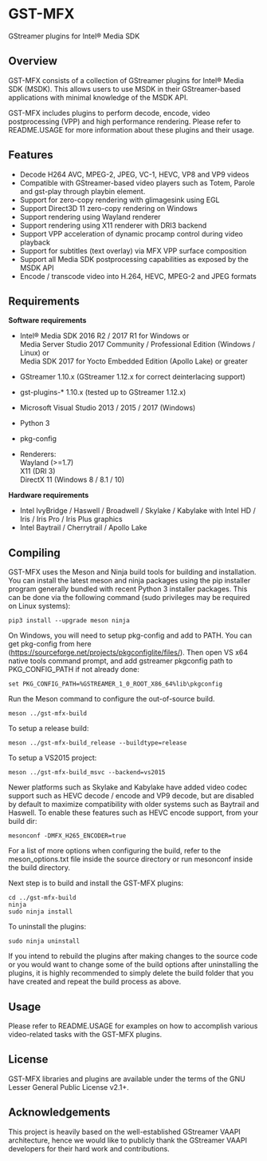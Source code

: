 GST-MFX
==============
GStreamer plugins for Intel&reg; Media SDK


Overview
--------
GST-MFX consists of a collection of GStreamer plugins for Intel&reg; Media SDK (MSDK).
This allows users to use MSDK in their GStreamer-based applications with minimal knowledge of 
the MSDK API.

GST-MFX includes plugins to perform decode, encode, video postprocessing (VPP)
and high performance rendering. Please refer to README.USAGE for more information about these
plugins and their usage.


Features
--------
 - Decode H264 AVC, MPEG-2, JPEG, VC-1, HEVC, VP8 and VP9 videos
 - Compatible with GStreamer-based video players such as Totem, Parole and gst-play
   through playbin element.
 - Support for zero-copy rendering with glimagesink using EGL
 - Support Direct3D 11 zero-copy rendering on Windows
 - Support rendering using Wayland renderer
 - Support rendering using X11 renderer with DRI3 backend
 - Support VPP acceleration of dynamic procamp control during video playback
 - Support for subtitles (text overlay) via MFX VPP surface composition
 - Support all Media SDK postprocessing capabilities as exposed by the MSDK API
 - Encode / transcode video into H.264, HEVC, MPEG-2 and JPEG formats


Requirements
------------

**Software requirements**

  * Intel&reg; Media SDK 2016 R2 / 2017 R1 for Windows or  
    Media Server Studio 2017 Community / Professional Edition (Windows / Linux) or  
    Media SDK 2017 for Yocto Embedded Edition (Apollo Lake) or greater
  * GStreamer 1.10.x (GStreamer 1.12.x for correct deinterlacing support)
  * gst-plugins-* 1.10.x (tested up to GStreamer 1.12.x)
  * Microsoft Visual Studio 2013 / 2015 / 2017 (Windows)
  * Python 3
  * pkg-config
 
  * Renderers:  
    Wayland (>=1.7)  
    X11 (DRI 3)  
    DirectX 11 (Windows 8 / 8.1 / 10)

**Hardware requirements**

  * Intel IvyBridge / Haswell / Broadwell / Skylake / Kabylake with Intel HD / Iris / Iris Pro / Iris Plus graphics
  * Intel Baytrail / Cherrytrail / Apollo Lake


Compiling
---------
GST-MFX uses the Meson and Ninja build tools for building and installation.
You can install the latest meson and ninja packages using the pip installer program generally bundled with recent Python 3 installer packages.
This can be done via the following command (sudo privileges may be required on Linux systems):

	pip3 install --upgrade meson ninja

On Windows, you will need to setup pkg-config and add to PATH.
You can get pkg-config from here (https://sourceforge.net/projects/pkgconfiglite/files/).
Then open VS x64 native tools command prompt, and add gstreamer pkgconfig path to PKG_CONFIG_PATH if not already done:

	set PKG_CONFIG_PATH=%GSTREAMER_1_0_ROOT_X86_64%lib\pkgconfig

Run the Meson command to configure the out-of-source build.

	meson ../gst-mfx-build

To setup a release build:

	meson ../gst-mfx-build_release --buildtype=release
	
To setup a VS2015 project:

	meson ../gst-mfx-build_msvc --backend=vs2015
		
Newer platforms such as Skylake and Kabylake have added video codec support such as HEVC decode / encode and VP9 decode,
but are disabled by default to maximize compatibility with older systems such as Baytrail and Haswell.
To enable these features such as HEVC encode support, from your build dir:

	mesonconf -DMFX_H265_ENCODER=true

For a list of more options when configuring the build, refer to the meson_options.txt file inside the source directory or run mesonconf inside the build directory.

Next step is to build and install the GST-MFX plugins:

	cd ../gst-mfx-build
	ninja
	sudo ninja install

To uninstall the plugins:

	sudo ninja uninstall

If you intend to rebuild the plugins after making changes to the source code or you would
want to change some of the build options after uninstalling the plugins, it is highly recommended to
simply delete the build folder that you have created and repeat the build process as above.


Usage
-----
Please refer to README.USAGE for examples on how to accomplish various
video-related tasks with the GST-MFX plugins.


License
-------
GST-MFX libraries and plugins are available under the
terms of the GNU Lesser General Public License v2.1+.


Acknowledgements
----------------
This project is heavily based on the well-established GStreamer VAAPI architecture, hence we would
like to publicly thank the GStreamer VAAPI developers for their hard work and contributions.

